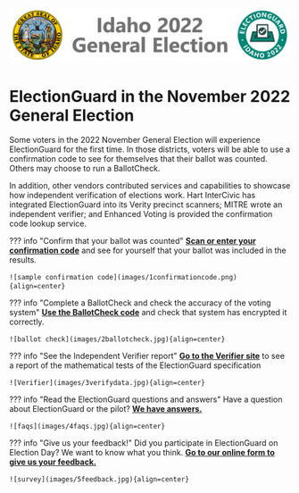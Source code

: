 ![Microsoft Democracy Forward Program: ElectionGuard][election-guard-idaho-banner]

# ElectionGuard in the November 2022 General Election

Some voters in the 2022 November General Election will experience ElectionGuard for the first time.  In those districts, voters will be able to use a confirmation code to see for themselves that their ballot was counted.  Others may choose to run a BallotCheck. 

In addition, other vendors contributed services and capabilities to showcase how independent verification of elections work. Hart InterCivic has integrated ElectionGuard into its Verity precinct scanners; MITRE wrote an independent verifier; and Enhanced Voting is provided the confirmation code lookup service.

??? info "Confirm that your ballot was counted"
    **[Scan or enter your confirmation code](https://www.egvote.us/cc/id/22)** and see for yourself that your ballot was included in the results.

    ![sample confirmation code](images/1confirmationcode.png){align=center}
??? info "Complete a BallotCheck and check the accuracy of the voting system"
    **[Use the BallotCheck code](https://www.egvote.us/cc/id/22)** and check that system has encrypted it correctly.

    ![ballot check](images/2ballotcheck.jpg){align=center}
??? info "See the Independent Verifier report"
    **[Go to the Verifier site](https://electionintegrity.mitre.org/verifier/)** to see a report of the mathematical tests of the ElectionGuard specification

    ![Verifier](images/3verifydata.jpg){align=center}
??? info "Read the ElectionGuard questions and answers"
    Have a question about ElectionGuard or the pilot? **[We have answers.](faq.md)**

    ![faqs](images/4faqs.jpg){align=center}
??? info "Give us your feedback!"
    Did you participate in ElectionGuard on Election Day? We want to know what you think. **[Go to our online form to give us your feedback.](www.egvote.us/feedback)**

    ![survey](images/5feedback.jpg){align=center}

<!-- Links -->
[election-guard-idaho-banner]: images/ElectionGuard-Idaho-2022.svg "ElectionGuard banner"
